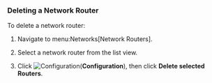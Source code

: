 ### Deleting a Network Router

To delete a network router:

1.  Navigate to menu:Networks\[Network Routers\].

2.  Select a network router from the list view.

3.  Click ![Configuration](../images/1847.png)(**Configuration**), then
    click **Delete selected Routers**.
